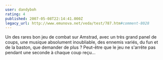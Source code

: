 ```yaml
---
user: dandyboh
rating: 4
published: 2007-05-08T22:14:41.000Z
legacy_url: http://www.emunova.net/veda/test/787.htm#comment-8028
---
```

Un des rares bon jeu de combat sur Amstrad, avec un très grand panel de coups, une musique absolument inoubliable, des ennemis variés, du fun et de la baston, que demander de plus ? Peut-être que le jeu ne s'arrête pas pendant une seconde à chaque coup reçu...